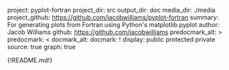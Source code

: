 project: pyplot-fortran
project_dir: src
output_dir: doc
media_dir: ./media
project_github: https://github.com/jacobwilliams/pyplot-fortran
summary: For generating plots from Fortran using Python's matplotlib.pyplot
author: Jacob Williams
github: https://github.com/jacobwilliams
predocmark_alt: >
predocmark: <
docmark_alt:
docmark: !
display: public
         protected
         private
source: true
graph: true

{!README.md!}